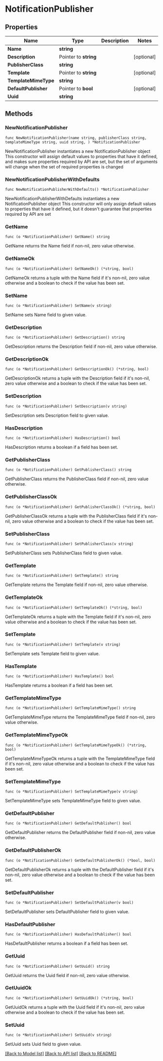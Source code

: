 # NotificationPublisher

## Properties

Name | Type | Description | Notes
------------ | ------------- | ------------- | -------------
**Name** | **string** |  | 
**Description** | Pointer to **string** |  | [optional] 
**PublisherClass** | **string** |  | 
**Template** | Pointer to **string** |  | [optional] 
**TemplateMimeType** | **string** |  | 
**DefaultPublisher** | Pointer to **bool** |  | [optional] 
**Uuid** | **string** |  | 

## Methods

### NewNotificationPublisher

`func NewNotificationPublisher(name string, publisherClass string, templateMimeType string, uuid string, ) *NotificationPublisher`

NewNotificationPublisher instantiates a new NotificationPublisher object
This constructor will assign default values to properties that have it defined,
and makes sure properties required by API are set, but the set of arguments
will change when the set of required properties is changed

### NewNotificationPublisherWithDefaults

`func NewNotificationPublisherWithDefaults() *NotificationPublisher`

NewNotificationPublisherWithDefaults instantiates a new NotificationPublisher object
This constructor will only assign default values to properties that have it defined,
but it doesn't guarantee that properties required by API are set

### GetName

`func (o *NotificationPublisher) GetName() string`

GetName returns the Name field if non-nil, zero value otherwise.

### GetNameOk

`func (o *NotificationPublisher) GetNameOk() (*string, bool)`

GetNameOk returns a tuple with the Name field if it's non-nil, zero value otherwise
and a boolean to check if the value has been set.

### SetName

`func (o *NotificationPublisher) SetName(v string)`

SetName sets Name field to given value.


### GetDescription

`func (o *NotificationPublisher) GetDescription() string`

GetDescription returns the Description field if non-nil, zero value otherwise.

### GetDescriptionOk

`func (o *NotificationPublisher) GetDescriptionOk() (*string, bool)`

GetDescriptionOk returns a tuple with the Description field if it's non-nil, zero value otherwise
and a boolean to check if the value has been set.

### SetDescription

`func (o *NotificationPublisher) SetDescription(v string)`

SetDescription sets Description field to given value.

### HasDescription

`func (o *NotificationPublisher) HasDescription() bool`

HasDescription returns a boolean if a field has been set.

### GetPublisherClass

`func (o *NotificationPublisher) GetPublisherClass() string`

GetPublisherClass returns the PublisherClass field if non-nil, zero value otherwise.

### GetPublisherClassOk

`func (o *NotificationPublisher) GetPublisherClassOk() (*string, bool)`

GetPublisherClassOk returns a tuple with the PublisherClass field if it's non-nil, zero value otherwise
and a boolean to check if the value has been set.

### SetPublisherClass

`func (o *NotificationPublisher) SetPublisherClass(v string)`

SetPublisherClass sets PublisherClass field to given value.


### GetTemplate

`func (o *NotificationPublisher) GetTemplate() string`

GetTemplate returns the Template field if non-nil, zero value otherwise.

### GetTemplateOk

`func (o *NotificationPublisher) GetTemplateOk() (*string, bool)`

GetTemplateOk returns a tuple with the Template field if it's non-nil, zero value otherwise
and a boolean to check if the value has been set.

### SetTemplate

`func (o *NotificationPublisher) SetTemplate(v string)`

SetTemplate sets Template field to given value.

### HasTemplate

`func (o *NotificationPublisher) HasTemplate() bool`

HasTemplate returns a boolean if a field has been set.

### GetTemplateMimeType

`func (o *NotificationPublisher) GetTemplateMimeType() string`

GetTemplateMimeType returns the TemplateMimeType field if non-nil, zero value otherwise.

### GetTemplateMimeTypeOk

`func (o *NotificationPublisher) GetTemplateMimeTypeOk() (*string, bool)`

GetTemplateMimeTypeOk returns a tuple with the TemplateMimeType field if it's non-nil, zero value otherwise
and a boolean to check if the value has been set.

### SetTemplateMimeType

`func (o *NotificationPublisher) SetTemplateMimeType(v string)`

SetTemplateMimeType sets TemplateMimeType field to given value.


### GetDefaultPublisher

`func (o *NotificationPublisher) GetDefaultPublisher() bool`

GetDefaultPublisher returns the DefaultPublisher field if non-nil, zero value otherwise.

### GetDefaultPublisherOk

`func (o *NotificationPublisher) GetDefaultPublisherOk() (*bool, bool)`

GetDefaultPublisherOk returns a tuple with the DefaultPublisher field if it's non-nil, zero value otherwise
and a boolean to check if the value has been set.

### SetDefaultPublisher

`func (o *NotificationPublisher) SetDefaultPublisher(v bool)`

SetDefaultPublisher sets DefaultPublisher field to given value.

### HasDefaultPublisher

`func (o *NotificationPublisher) HasDefaultPublisher() bool`

HasDefaultPublisher returns a boolean if a field has been set.

### GetUuid

`func (o *NotificationPublisher) GetUuid() string`

GetUuid returns the Uuid field if non-nil, zero value otherwise.

### GetUuidOk

`func (o *NotificationPublisher) GetUuidOk() (*string, bool)`

GetUuidOk returns a tuple with the Uuid field if it's non-nil, zero value otherwise
and a boolean to check if the value has been set.

### SetUuid

`func (o *NotificationPublisher) SetUuid(v string)`

SetUuid sets Uuid field to given value.



[[Back to Model list]](../README.md#documentation-for-models) [[Back to API list]](../README.md#documentation-for-api-endpoints) [[Back to README]](../README.md)


